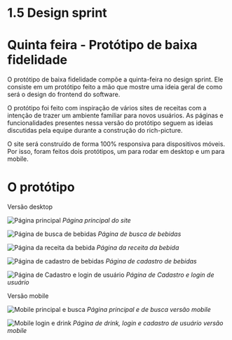 # 1.5 Design sprint

# Quinta feira - Protótipo de baixa fidelidade

O protótipo de baixa fidelidade compõe a quinta-feira no design sprint. Ele consiste em um protótipo feito a mão que mostre uma ideia geral de como será o design do frontend do software.

O protótipo foi feito com inspiração de vários sites de receitas com a intenção de trazer um ambiente familiar para novos usuários. As páginas e funcionalidades presentes nessa versão do protótipo seguem as ideias discutidas pela equipe durante a construção do rich-picture.

O site será construído de forma 100% responsiva para dispositivos móveis. Por isso, foram feitos dois protótipos, um para rodar em desktop e um para mobile.

# O protótipo

Versão desktop

![Página principal](./assets/Prot%C3%B3ripoDeBaixaFidelidade/HomePage.jpg)
*Página principal do site*

![Página de busca de bebidas](./assets/Prot%C3%B3ripoDeBaixaFidelidade/SearchPage.jpg)
*Página de busca de bebidas*

![Página da receita da bebida](./assets/Prot%C3%B3ripoDeBaixaFidelidade/DrinkPage.jpg.jpg)
*Página da receita da bebida*

![Página de cadastro de bebidas](./assets/Prot%C3%B3ripoDeBaixaFidelidade/CreateDrinkPage.jpg)
*Página de cadastro de bebidas*

![Página de Cadastro e login de usuário](./assets/Prot%C3%B3ripoDeBaixaFidelidade/Signup-LoginPage.jpg)
*Página de Cadastro e login de usuário*

Versão mobile

![Mobile principal e busca](./assets/Prot%C3%B3ripoDeBaixaFidelidade/Mobile-Principal-Busca.jpg)
*Página principal e de busca versão mobile*

![Mobile login e drink](./assets/Prot%C3%B3ripoDeBaixaFidelidade/Mobile-Drink-Login.jpg)
*Página de drink, login e cadastro de usuário versão mobile*